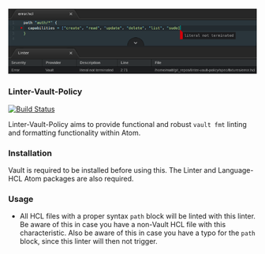 ![Preview](https://raw.githubusercontent.com/mschuchard/linter-vault-policy/master/linter_vault_policy.png)

### Linter-Vault-Policy
[![Build Status](https://travis-ci.com/mschuchard/linter-vault-policy.svg?branch=master)](https://travis-ci.org/mschuchard/linter-vault-policy)

Linter-Vault-Policy aims to provide functional and robust `vault fmt` linting and formatting functionality within Atom.

### Installation
Vault is required to be installed before using this. The Linter and Language-HCL Atom packages are also required.

### Usage
- All HCL files with a proper syntax `path` block will be linted with this linter. Be aware of this in case you have a non-Vault HCL file with this characteristic. Also be aware of this in case you have a typo for the `path` block, since this linter will then not trigger.
